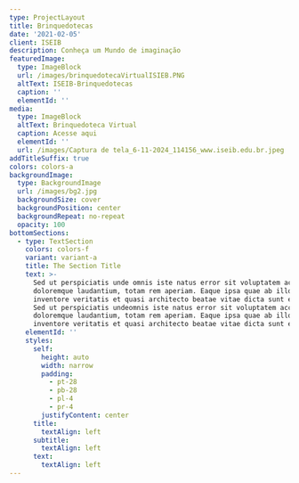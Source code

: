 ```yaml
---
type: ProjectLayout
title: Brinquedotecas
date: '2021-02-05'
client: ISEIB
description: Conheça um Mundo de imaginação
featuredImage:
  type: ImageBlock
  url: /images/brinquedotecaVirtualISIEB.PNG
  altText: ISEIB-Brinquedotecas
  caption: ''
  elementId: ''
media:
  type: ImageBlock
  altText: Brinquedoteca Virtual
  caption: Acesse aqui
  elementId: ''
  url: /images/Captura de tela_6-11-2024_114156_www.iseib.edu.br.jpeg
addTitleSuffix: true
colors: colors-a
backgroundImage:
  type: BackgroundImage
  url: /images/bg2.jpg
  backgroundSize: cover
  backgroundPosition: center
  backgroundRepeat: no-repeat
  opacity: 100
bottomSections:
  - type: TextSection
    colors: colors-f
    variant: variant-a
    title: The Section Title
    text: >-
      Sed ut perspiciatis unde omnis iste natus error sit voluptatem accusantium
      doloremque laudantium, totam rem aperiam. Eaque ipsa quae ab illo
      inventore veritatis et quasi architecto beatae vitae dicta sunt explicabo.
      Sed ut perspiciatis undeomnis iste natus error sit voluptatem accusantium
      doloremque laudantium, totam rem aperiam. Eaque ipsa quae ab illo
      inventore veritatis et quasi architecto beatae vitae dicta sunt explicabo.
    elementId: ''
    styles:
      self:
        height: auto
        width: narrow
        padding:
          - pt-28
          - pb-28
          - pl-4
          - pr-4
        justifyContent: center
      title:
        textAlign: left
      subtitle:
        textAlign: left
      text:
        textAlign: left
---
```

